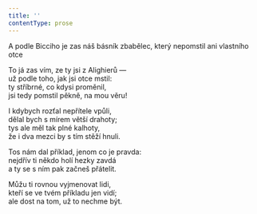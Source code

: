 ```yaml
---
title: ''
contentType: prose
---
```


A podle Bicciho je zas náš básník zbabělec, který nepomstil ani vlastního otce

To já zas vím, ze ty jsi z Alighierů —  
už podle toho, jak jsi otce mstil:  
ty stříbrné, co kdysi proměnil,  
jsi tedy pomstil pěkně, na mou věru!

I kdybych rozťal nepřítele vpůli,  
dělal bych s mírem větší drahoty;  
tys ale měl tak plné kalhoty,  
že i dva mezci by s tím stěží hnuli.

Tos nám dal příklad, jenom co je pravda:  
nejdřív ti někdo holí hezky zavdá  
a ty se s ním pak začneš přátelit.

Můžu ti rovnou vyjmenovat lidi,  
kteří se ve tvém příkladu jen vidí;  
ale dost na tom, už to nechme být.

